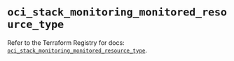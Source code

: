 # `oci_stack_monitoring_monitored_resource_type`

Refer to the Terraform Registry for docs: [`oci_stack_monitoring_monitored_resource_type`](https://registry.terraform.io/providers/hashicorp/oci/7.19.0/docs/resources/stack_monitoring_monitored_resource_type).
